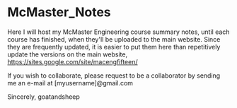 McMaster_Notes
==============

Here I will host my McMaster Engineering course summary notes, until each course has finished, when they'll be uploaded to the main website. Since they are frequently updated, it is easier to put them here than repetitively update the versions on the main website, https://sites.google.com/site/macengfifteen/

If you wish to collaborate, please request to be a collaborator by sending me an e-mail at [myusername]@gmail.com

Sincerely,
goatandsheep

